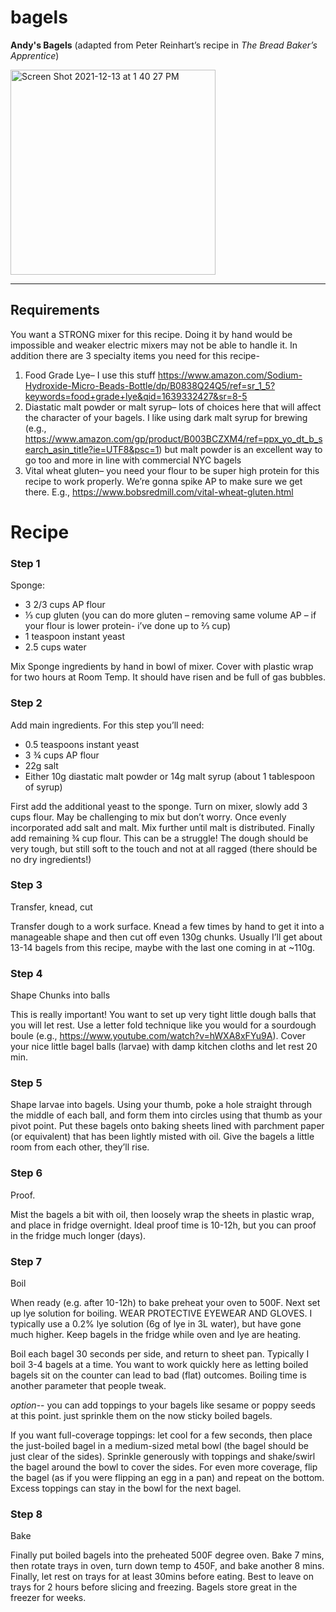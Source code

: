 # bagels
__Andy's Bagels__ (adapted from Peter Reinhart’s recipe in _The Bread Baker’s Apprentice_)

<img width="328" alt="Screen Shot 2021-12-13 at 1 40 27 PM" src="https://user-images.githubusercontent.com/7674197/145893296-52de0302-f2d9-4315-84af-53828e3dec98.png">

---------------------

## Requirements
You want a STRONG mixer for this recipe. Doing it by hand would be impossible and weaker electric mixers may not be able to handle it. In addition there are 3 specialty items you need for this recipe-

1. Food Grade Lye– I use this stuff https://www.amazon.com/Sodium-Hydroxide-Micro-Beads-Bottle/dp/B0838Q24Q5/ref=sr_1_5?keywords=food+grade+lye&qid=1639332427&sr=8-5
2. Diastatic malt powder or malt syrup– lots of choices here that will affect the character of your bagels. I like using dark malt syrup for brewing (e.g., https://www.amazon.com/gp/product/B003BCZXM4/ref=ppx_yo_dt_b_search_asin_title?ie=UTF8&psc=1) but malt powder is an excellent way to go too and more in line with commercial NYC bagels
3. Vital wheat gluten– you need your flour to be super high protein for this recipe to work properly. We’re gonna spike AP to make sure we get there. E.g., https://www.bobsredmill.com/vital-wheat-gluten.html

# Recipe

### Step 1
Sponge:

- 3 2/3 cups AP flour
- ⅓ cup gluten (you can do more gluten – removing same volume AP – if your flour is lower protein- i’ve done up to ⅔ cup)
- 1 teaspoon instant yeast
- 2.5 cups water

Mix Sponge ingredients by hand in bowl of mixer. Cover with plastic wrap for two hours at Room Temp. It should have risen and be full of gas bubbles.

### Step 2
Add main ingredients. For this step you’ll need:

- 0.5 teaspoons instant yeast
- 3 ¾ cups AP flour
- 22g salt
- Either 10g diastatic malt powder or 14g malt syrup (about 1 tablespoon of syrup)

First add the additional yeast to the sponge. Turn on mixer, slowly add 3 cups flour. May be challenging to mix but don’t worry. Once evenly incorporated add salt and malt. Mix further until malt is distributed. Finally add remaining ¾ cup flour. This can be a struggle! The dough should be very tough, but still soft to the touch and not at all ragged (there should be no dry ingredients!)

### Step 3
Transfer, knead, cut

Transfer dough to a work surface. Knead a few times by hand to get it into a manageable shape and then cut off even 130g chunks. Usually I’ll get about 13-14 bagels from this recipe, maybe with the last one coming in at ~110g. 

### Step 4
Shape Chunks into balls

This is really important! You want to set up very tight little dough balls that you will let rest. 
Use a letter fold technique like you would for a sourdough boule 
(e.g., https://www.youtube.com/watch?v=hWXA8xFYu9A). Cover your nice little bagel balls (larvae) with damp kitchen cloths and let rest 20 min. 

### Step 5
Shape larvae into bagels. 
Using your thumb, poke a hole straight through the middle of each ball, and form them into circles using that thumb as your pivot point. Put these bagels onto baking sheets lined with parchment paper (or equivalent) that has been lightly misted with oil. Give the bagels a little room from each other, they’ll rise. 

### Step 6
Proof. 

Mist the bagels a bit with oil, then loosely wrap the sheets in plastic wrap, and place in fridge overnight. Ideal proof time is 10-12h, but you can proof in the fridge much longer (days).

### Step 7
Boil 

When ready (e.g. after 10-12h) to bake preheat your oven to 500F. Next set up lye solution for boiling. WEAR PROTECTIVE EYEWEAR AND GLOVES. I typically use a 0.2% lye solution (6g of lye in 3L water), but have gone much higher. Keep bagels in the fridge while oven and lye are heating. 

Boil each bagel 30 seconds per side, and return to sheet pan. Typically I boil 3-4 bagels at a time. You want to work quickly here as letting boiled bagels sit on the counter can lead to bad (flat) outcomes. Boiling time is another parameter that people tweak. 

*option*-- you can add toppings to your bagels like sesame or poppy seeds at this point. just sprinkle them on the now sticky boiled bagels.

If you want full-coverage toppings: let cool for a few seconds, then place the just-boiled bagel in a medium-sized metal bowl (the bagel should be just clear of the sides). Sprinkle generously with toppings and shake/swirl the bagel around the bowl to cover the sides. For even more coverage, flip the bagel (as if you were flipping an egg in a pan) and repeat on the bottom. Excess toppings can stay in the bowl for the next bagel.

### Step 8
Bake

Finally put boiled bagels into the preheated 500F degree oven. Bake 7 mins, then rotate trays in oven, turn down temp to 450F, and bake another 8 mins. Finally, let rest on trays for at least 30mins before eating. Best to leave on trays for 2 hours before slicing and freezing. Bagels store great in the freezer for weeks. 

